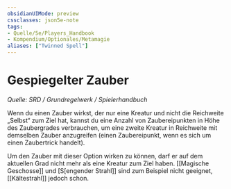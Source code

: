 ```yaml
---
obsidianUIMode: preview
cssclasses: json5e-note
tags:
- Quelle/5e/Players_Handbook
- Kompendium/Optionales/Metamagie
aliases: ["Twinned Spell"]
---
```

# Gespiegelter Zauber
*Quelle: SRD / Grundregelwerk / Spielerhandbuch*  

Wenn du einen Zauber wirkst, der nur eine Kreatur und nicht die Reichweite „Selbst“ zum Ziel hat, kannst du eine Anzahl von Zaubereipunkten in Höhe des Zaubergrades verbrauchen, um eine zweite Kreatur in Reichweite mit demselben Zauber anzugreifen (einen Zaubereipunkt, wenn es sich um einen Zaubertrick handelt).

Um den Zauber mit dieser Option wirken zu
können, darf er auf dem aktuellen Grad nicht mehr
als eine Kreatur zum Ziel haben. [[Magische Geschosse]] und [S[engender Strahl]] sind zum Beispiel nicht geeignet, [[Kältestrahl]]  jedoch schon.